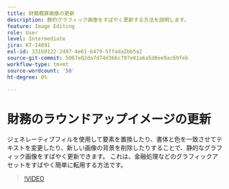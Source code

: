 ```yaml
---
title: 財務概算画像の更新
description: 静的グラフィック画像をすばやく更新する方法を説明します。
feature: Image Editing
role: User
level: Intermediate
jira: KT-14891
exl-id: 331b9122-2497-4e61-b479-5ffada2bb5a2
source-git-commit: 5067e02da7d74d366c797e81a6a5d0ee9ac69feb
workflow-type: tm+mt
source-wordcount: '58'
ht-degree: 0%

---
```


# 財務のラウンドアップイメージの更新

ジェネレーティブフィルを使用して要素を置換したり、書体と色を一致させてテキストを変更したり、新しい画像の背景を削除したりすることで、静的なグラフィック画像をすばやく更新できます。 これは、金融処理などのグラフィックアセットをすばやく簡単に転用する方法です。

>[!VIDEO](https://video.tv.adobe.com/v/3427116?quality=12&learn=on&hidetitle=true)
